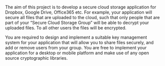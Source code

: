 The aim of this project is to develop a secure cloud storage application for Dropbox, Google Drive, Office365 etc. For example, your application will secure all files that are uploaded to the cloud, such that only people that are part of your “Secure Cloud Storage Group” will be able to decrypt your uploaded files. To all other users the files will be encrypted. 

You are required to design and implement a suitable key management system for your application that will allow you to share files securely, and add or remove users from your group. You are free to implement your application for a desktop or mobile platform and make use of any open source cryptographic libraries.
